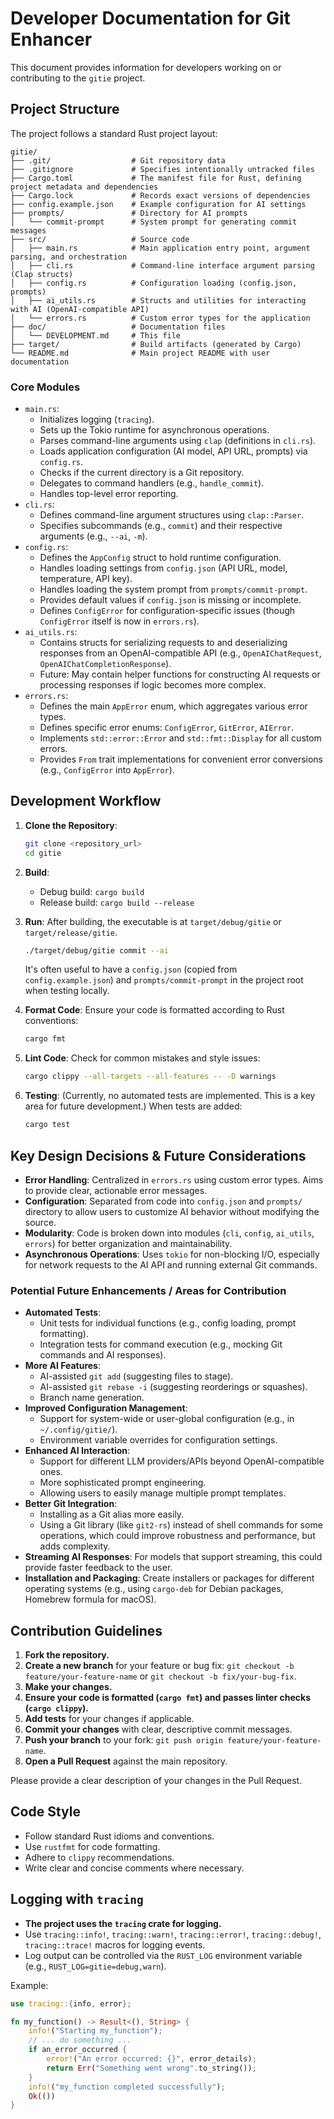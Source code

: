 # Developer Documentation for Git Enhancer

This document provides information for developers working on or contributing to the `gitie` project.

## Project Structure

The project follows a standard Rust project layout:

```
gitie/
├── .git/                  # Git repository data
├── .gitignore             # Specifies intentionally untracked files
├── Cargo.toml             # The manifest file for Rust, defining project metadata and dependencies
├── Cargo.lock             # Records exact versions of dependencies
├── config.example.json    # Example configuration for AI settings
├── prompts/               # Directory for AI prompts
│   └── commit-prompt      # System prompt for generating commit messages
├── src/                   # Source code
│   ├── main.rs            # Main application entry point, argument parsing, and orchestration
│   ├── cli.rs             # Command-line interface argument parsing (Clap structs)
│   ├── config.rs          # Configuration loading (config.json, prompts)
│   ├── ai_utils.rs        # Structs and utilities for interacting with AI (OpenAI-compatible API)
│   └── errors.rs          # Custom error types for the application
├── doc/                   # Documentation files
│   └── DEVELOPMENT.md     # This file
├── target/                # Build artifacts (generated by Cargo)
└── README.md              # Main project README with user documentation
```

### Core Modules

*   `main.rs`:
    *   Initializes logging (`tracing`).
    *   Sets up the Tokio runtime for asynchronous operations.
    *   Parses command-line arguments using `clap` (definitions in `cli.rs`).
    *   Loads application configuration (AI model, API URL, prompts) via `config.rs`.
    *   Checks if the current directory is a Git repository.
    *   Delegates to command handlers (e.g., `handle_commit`).
    *   Handles top-level error reporting.
*   `cli.rs`:
    *   Defines command-line argument structures using `clap::Parser`.
    *   Specifies subcommands (e.g., `commit`) and their respective arguments (e.g., `--ai`, `-m`).
*   `config.rs`:
    *   Defines the `AppConfig` struct to hold runtime configuration.
    *   Handles loading settings from `config.json` (API URL, model, temperature, API key).
    *   Handles loading the system prompt from `prompts/commit-prompt`.
    *   Provides default values if `config.json` is missing or incomplete.
    *   Defines `ConfigError` for configuration-specific issues (though `ConfigError` itself is now in `errors.rs`).
*   `ai_utils.rs`:
    *   Contains structs for serializing requests to and deserializing responses from an OpenAI-compatible API (e.g., `OpenAIChatRequest`, `OpenAIChatCompletionResponse`).
    *   Future: May contain helper functions for constructing AI requests or processing responses if logic becomes more complex.
*   `errors.rs`:
    *   Defines the main `AppError` enum, which aggregates various error types.
    *   Defines specific error enums: `ConfigError`, `GitError`, `AIError`.
    *   Implements `std::error::Error` and `std::fmt::Display` for all custom errors.
    *   Provides `From` trait implementations for convenient error conversions (e.g., `ConfigError` into `AppError`).

## Development Workflow

1.  **Clone the Repository**:
    ```bash
    git clone <repository_url>
    cd gitie
    ```

2.  **Build**:
    *   Debug build: `cargo build`
    *   Release build: `cargo build --release`

3.  **Run**:
    After building, the executable is at `target/debug/gitie` or `target/release/gitie`.
    ```bash
    ./target/debug/gitie commit --ai
    ```
    It's often useful to have a `config.json` (copied from `config.example.json`) and `prompts/commit-prompt` in the project root when testing locally.

4.  **Format Code**:
    Ensure your code is formatted according to Rust conventions:
    ```bash
    cargo fmt
    ```

5.  **Lint Code**:
    Check for common mistakes and style issues:
    ```bash
    cargo clippy --all-targets --all-features -- -D warnings
    ```

6.  **Testing**:
    (Currently, no automated tests are implemented. This is a key area for future development.)
    When tests are added:
    ```bash
    cargo test
    ```

## Key Design Decisions & Future Considerations

*   **Error Handling**: Centralized in `errors.rs` using custom error types. Aims to provide clear, actionable error messages.
*   **Configuration**: Separated from code into `config.json` and `prompts/` directory to allow users to customize AI behavior without modifying the source.
*   **Modularity**: Code is broken down into modules (`cli`, `config`, `ai_utils`, `errors`) for better organization and maintainability.
*   **Asynchronous Operations**: Uses `tokio` for non-blocking I/O, especially for network requests to the AI API and running external Git commands.

### Potential Future Enhancements / Areas for Contribution

*   **Automated Tests**:
    *   Unit tests for individual functions (e.g., config loading, prompt formatting).
    *   Integration tests for command execution (e.g., mocking Git commands and AI responses).
*   **More AI Features**:
    *   AI-assisted `git add` (suggesting files to stage).
    *   AI-assisted `git rebase -i` (suggesting reorderings or squashes).
    *   Branch name generation.
*   **Improved Configuration Management**:
    *   Support for system-wide or user-global configuration (e.g., in `~/.config/gitie/`).
    *   Environment variable overrides for configuration settings.
*   **Enhanced AI Interaction**:
    *   Support for different LLM providers/APIs beyond OpenAI-compatible ones.
    *   More sophisticated prompt engineering.
    *   Allowing users to easily manage multiple prompt templates.
*   **Better Git Integration**:
    *   Installing as a Git alias more easily.
    *   Using a Git library (like `git2-rs`) instead of shell commands for some operations, which could improve robustness and performance, but adds complexity.
*   **Streaming AI Responses**: For models that support streaming, this could provide faster feedback to the user.
*   **Installation and Packaging**: Create installers or packages for different operating systems (e.g., using `cargo-deb` for Debian packages, Homebrew formula for macOS).

## Contribution Guidelines

1.  **Fork the repository.**
2.  **Create a new branch** for your feature or bug fix: `git checkout -b feature/your-feature-name` or `git checkout -b fix/your-bug-fix`.
3.  **Make your changes.**
4.  **Ensure your code is formatted (`cargo fmt`) and passes linter checks (`cargo clippy`).**
5.  **Add tests** for your changes if applicable.
6.  **Commit your changes** with clear, descriptive commit messages.
7.  **Push your branch** to your fork: `git push origin feature/your-feature-name`.
8.  **Open a Pull Request** against the main repository.

Please provide a clear description of your changes in the Pull Request.

## Code Style

*   Follow standard Rust idioms and conventions.
*   Use `rustfmt` for code formatting.
*   Adhere to `clippy` recommendations.
*   Write clear and concise comments where necessary.

## Logging with `tracing`

*   **The project uses the `tracing` crate for logging.**
*   Use `tracing::info!`, `tracing::warn!`, `tracing::error!`, `tracing::debug!`, `tracing::trace!` macros for logging events.
*   Log output can be controlled via the `RUST_LOG` environment variable (e.g., `RUST_LOG=gitie=debug,warn`).

Example:
```rust
use tracing::{info, error};

fn my_function() -> Result<(), String> {
    info!("Starting my_function");
    // ... do something ...
    if an_error_occurred {
        error!("An error occurred: {}", error_details);
        return Err("Something went wrong".to_string());
    }
    info!("my_function completed successfully");
    Ok(())
}
```